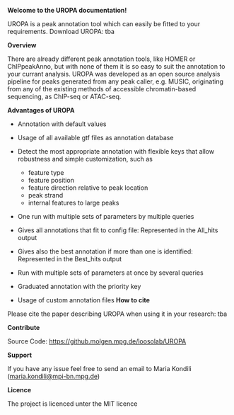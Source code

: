 **Welcome to the UROPA documentation!**

UROPA is a peak annotation tool which can easily be fitted to your requirements.
Download UROPA: tba

**Overview**

There are already different peak annotation tools, like HOMER or ChIPpeakAnno,
but with none of them it is so easy to suit the annotation to your currant analysis. 
UROPA was developed as an open source analysis pipeline for peaks generated from any 
peak caller, e.g. MUSIC, originating from any of the existing methods of accessible
chromatin-based sequencing, as ChIP-seq or ATAC-seq.

**Advantages of UROPA**

* Annotation with default values 
* Usage of all available gtf files as annotation database
* Detect the most appropriate annotation with flexible keys that allow robustness and simple customization, such as
	* feature type
	* feature position
	* feature direction relative to peak location
	* peak strand
	* internal features to large peaks
* One run with multiple sets of parameters by multiple queries
* Gives all annotations that fit to config file: Represented in the All_hits output
* Gives also the best annotation if more than one is identified: Represented in the Best_hits output

* Run with multiple sets of parameters at once by several queries
* Graduated annotation with the priority key
* Usage of custom annotation files
**How to cite**

Please cite the paper describing UROPA when using it in your research:
tba

**Contribute**

Source Code: https://github.molgen.mpg.de/loosolab/UROPA

**Support**

If you have any issue feel free to send an email to Maria Kondili (maria.kondili@mpi-bn.mpg.de)

**Licence**

The project is licenced unter the MIT licence
